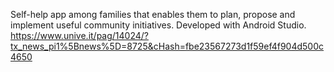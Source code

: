 Self-help app among families that enables them to plan, propose and implement useful community initiatives.
Developed with Android Studio.
https://www.unive.it/pag/14024/?tx_news_pi1%5Bnews%5D=8725&cHash=fbe23567273d1f59ef4f904d500c4650
